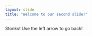 ```yaml
---
layout: slide
title: "Welcome to our second slide!"
---
```

Stonks! 
Use the left arrow to go back!
